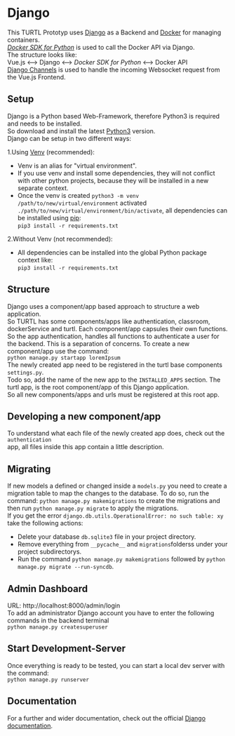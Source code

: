 # Django
This TURTL Prototyp uses [Django](https://www.djangoproject.com/) as a Backend and [Docker](https://www.docker.com/) for managing containers.  
[*Docker SDK for Python*](https://docker-py.readthedocs.io/en/stable/) is used to call the Docker API via Django.  
The structure looks like:   
Vue.js <--> Django <--> *Docker SDK for Python* <--> Docker API  
[Django Channels](https://channels.readthedocs.io/en/latest/) is used to handle the incoming Websocket request from the Vue.js Frontend.


## Setup  
Django is a Python based Web-Framework, therefore Python3 is required and needs to be installed.  
So download and install the latest [Python3](https://www.python.org/downloads/) version.  
Django can be setup in two different ways:   
 
1.Using [Venv](https://docs.python.org/3/library/venv.html) (recommended):  
 - Venv is an alias for "virtual environment".
 - If you use venv and install some dependencies, they will not conflict with other python projects, because
 they will be installed in a new separate context.
 - Once the venv is created ```python3 -m venv /path/to/new/virtual/environment``` activated ```./path/to/new/virtual/environment/bin/activate```, all dependencies can be installed using [pip](https://pip.pypa.io/en/stable/):   
 ```pip3 install -r requirements.txt```   
 
2.Without Venv (not recommended):
 - All dependencies can be installed into the global Python package context like:  
 ```pip3 install -r requirements.txt```

## Structure
Django uses a component/app based approach to structure a web application.  
So TURTL has some components/apps like authentication, classroom, dockerService and turtl.
Each component/app capsules their own functions. So the app authentication, handles all 
functions to authenticate a user for the backend. This is a separation of concerns.
To create a new component/app use the command:   
```python manage.py startapp loremIpsum```  
The newly created app need to be registered in the turtl base components ```settings.py```.  
Todo so, add the name of the new app to the ```INSTALLED_APPS``` section.
The turtl app, is the root component/app of this Django application.  
So all new components/apps and urls must be registered at this root app.

## Developing a new component/app
To understand what each file of the newly created app does, check out the ```authentication```  
app, all files inside this app contain a little description.
## Migrating
If new models a defined or changed inside a ```models.py``` you need to create 
a migration table to map the changes to the database. To do so, run the command: ```python manage.py makemigrations```
to create the migrations and then run ```python manage.py migrate``` to apply the migrations.  
If you get the error ```django.db.utils.OperationalError: no such table: xy``` take the following actions:  
- Delete your database ```db.sqlite3``` file in your project directory.  
- Remove everything from ```__pycache__``` and ```migrations```folderss under your project subdirectorys.
- Run the command ```python manage.py makemigrations``` followed by ```python manage.py migrate --run-syncdb```.

## Admin Dashboard
URL: http://localhost:8000/admin/login  
To add an administrator Django account you have to enter the following commands in the backend terminal  
```python manage.py createsuperuser```

## Start Development-Server
Once everything is ready to be tested, you can start a local dev server with the command:   
```python manage.py runserver```

## Documentation
For a further and wider documentation, check out the official [Django documentation](https://docs.djangoproject.com/en/3.1/).
